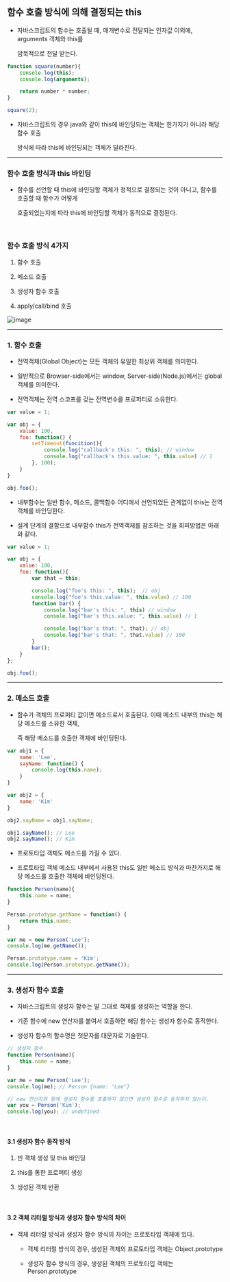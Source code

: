## 함수 호출 방식에 의해 결정되는 this

- 자바스크립트의 함수는 호출될 때, 매개변수로 전달되는 인자값 이외에, arguments 객체와 this를

    암묵적으로 전달 받는다.

~~~ javascript
function square(number){
    console.log(this);
    console.log(arguments);

    return number * number;
}

square(2);
~~~

- 자바스크립트의 경우 java와 같이 this에 바인딩되는 객체는 한가지가 아니라 해당 함수 호출

    방식에 따라 this에 바인딩되는 객체가 달라진다.

<hr >

### 함수 호출 방식과 this 바인딩

- 함수를 선언할 때 this에 바인딩할 객체가 정적으로 결정되는 것이 아니고, 함수를 호출할 때 함수가 어떻게

    호출되었는지에 따라 this에 바인딩할 객체가 동적으로 결정된다.


<br >

### 함수 호출 방식 4가지

1. 함수 호출

2. 메소드 호출

3. 생성자 함수 호출

4. apply/call/bind 호출

![image](https://user-images.githubusercontent.com/68735491/127758438-52860076-e874-4954-a4d2-48a62b742a32.png)


<hr >

### 1. 함수 호출

- 전역객체(Global Object)는 모든 객체의 유일한 최상위 객체를 의미한다.

- 일반적으로 Browser-side에서는 window, Server-side(Node.js)에서는 global 객체를 의미한다.

- 전역객체는 전역 스코프를 갖는 전역변수를 프로퍼티로 소유한다.

~~~ javascript
var value = 1;

var obj = {
    value: 100,
    foo: function() {
        setTimeout(funcition(){
            console.log("callback's this: ", this); // window
            console.log("callback's this.value: ", this.value) // 1
        }, 100);
    }
}

obj.foo();
~~~~

- 내부함수는 일반 함수, 메소드, 콜백함수 어디에서 선언되었든 관계없이 this는 전역객체를 바인딩한다.

- 설계 단계의 결함으로 내부함수 this가 전역객체를 참조하는 것을 회피방법은 아래와 같다.

~~~ javascript
var value = 1;

var obj = {
    value: 100,
    foo: function(){
        var that = this;

        console.log("foo's this: ", this);  // obj
        console.log("foo's this.value: ", this.value) // 100
        function bar() {
            console.log("bar's this: ", this) // window
            console.log("bar's this.value: ", this.value) // 1

            console.log("bar's that: ", that); // obj
            console.log("bar's that: ", that.value) // 100
        }
        bar();
    }
};

obj.foo();
~~~

<hr >

### 2. 메소드 호출

- 함수가 객체의 프로퍼티 값이면 메소드로서 호출된다. 이때 메소드 내부의 this는 해당 메소드를 소유한 객체,

    즉 해당 메소드를 호출한 객체에 바인딩된다.

~~~ javascript
var obj1 = {
    name: 'Lee',
    sayName: function() {
        console.log(this.name);
    }
}

var obj2 = {
    name: 'Kim'
}

obj2.sayName = obj1.sayName;

obj1.sayName(); // Lee
obj2.sayName(); // Kim
~~~

- 프로토타입 객체도 메소드를 가질 수 있다.

- 프로토타입 객체 메소드 내부에서 사용된 this도 일반 메소드 방식과 마찬가지로 해당 메소드를 호출한 객체에 바인딩된다.

~~~ javascript
function Person(name){
    this.name = name;
}

Person.prototype.getName = function() {
    return this.name;
}

var me = new Person('Lee');
console.log(me.getName());

Person.prototype.name = 'Kim';
console.log(Person.prototype.getName());
~~~

<hr >

### 3. 생성자 함수 호출

- 자바스크립트의 생성자 함수는 말 그대로 객체를 생성하는 역할을 한다.

- 기존 함수에 new 연산자를 붙여서 호출하면 해당 함수는 생성자 함수로 동작한다.

- 생성자 함수의 함수명은 첫문자를 대문자로 기술한다.

~~~ javascript
// 생성자 함수
function Person(name){
    this.name = name;
}

var me = new Person('Lee');
console.log(me); // Person {name: "Lee"}

// new 연산자와 함께 생성자 함수를 호출하지 않으면 생성자 함수로 동작하지 않는다.
var you = Person('Kim');
console.log(you); // undefined
~~~

<br >

#### 3.1 생성자 함수 동작 방식

1. 빈 객체 생성 및 this 바인딩

2. this를 통한 프로퍼티 생성

3. 생성된 객체 반환

<br >

#### 3.2 객체 리터럴 방식과 생성자 함수 방식의 차이

- 객체 리터럴 방식과 생성자 함수 방식의 차이는 프로토타입 객체에 있다.

    - 객체 리터럴 방식의 경우, 생성된 객체의 프로토타입 객체는 Object.prototype
    
    - 생성자 함수 방식의 경우, 생성된 객체의 프로토타입 객체는 Person.prototype

